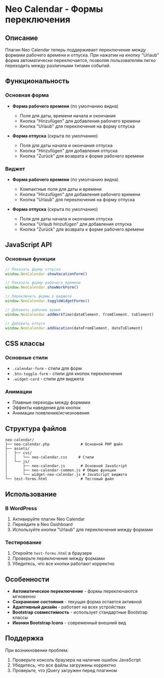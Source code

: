 # Neo Calendar - Формы переключения

## Описание

Плагин Neo Calendar теперь поддерживает переключение между формами рабочего времени и отпуска. При нажатии на кнопку "Urlaub" форма автоматически переключается, позволяя пользователям легко переходить между различными типами событий.

## Функциональность

### Основная форма
- **Форма рабочего времени** (по умолчанию видна)
  - Поля для даты, времени начала и окончания
  - Кнопка "Hinzufügen" для добавления рабочего времени
  - Кнопка "Urlaub" для переключения на форму отпуска

- **Форма отпуска** (скрыта по умолчанию)
  - Поля для даты начала и окончания отпуска
  - Кнопка "Hinzufügen" для добавления отпуска
  - Кнопка "Zurück" для возврата к форме рабочего времени

### Виджет
- **Форма рабочего времени** (по умолчанию видна)
  - Компактные поля для даты и времени
  - Кнопка "Hinzufügen" для добавления рабочего времени
  - Кнопка "Urlaub" для переключения на форму отпуска

- **Форма отпуска** (скрыта по умолчанию)
  - Поля для даты начала и окончания отпуска
  - Кнопка "Urlaub hinzufügen" для добавления отпуска
  - Кнопка "Zurück" для возврата к форме рабочего времени

## JavaScript API

### Основные функции
```javascript
// Показать форму отпуска
window.NeoCalendar.showVacationForm()

// Показать форму рабочего времени
window.NeoCalendar.showWorkForm()

// Переключить формы в виджете
window.NeoCalendar.toggleWidgetForms()

// Добавить рабочее время
window.NeoCalendar.addWorkTime(dateElement, fromElement, toElement)

// Добавить отпуск
window.NeoCalendar.addVacation(dateFromElement, dateToElement)
```

## CSS классы

### Основные стили
- `.calendar-form` - стили для форм
- `.btn-toggle-form` - стили для кнопок переключения
- `.widget-card` - стили для виджета

### Анимации
- Плавные переходы между формами
- Эффекты наведения для кнопок
- Анимации появления/исчезновения

## Структура файлов

```
neo-calendar/
├── neo-calendar.php              # Основной PHP файл
├── assets/
│   ├── css/
│   │   └── neo-calendar.css     # Стили
│   └── js/
│       ├── neo-calendar.js       # Основной JavaScript
│       ├── neo-calendar-common.js # Общие функции
│       └── widget-neo-calendar.js # JavaScript виджета
└── test-forms.html               # Тестовый файл
```

## Использование

### В WordPress
1. Активируйте плагин Neo Calendar
2. Перейдите в Neo Dashboard
3. Используйте кнопки "Urlaub" для переключения между формами

### Тестирование
1. Откройте `test-forms.html` в браузере
2. Проверьте переключение между формами
3. Убедитесь, что все кнопки работают корректно

## Особенности

- **Автоматическое переключение** - формы переключаются мгновенно
- **Сохранение состояния** - текущая форма остается активной
- **Адаптивный дизайн** - работает на всех устройствах
- **Bootstrap совместимость** - использует стандартные Bootstrap классы
- **Иконки Bootstrap Icons** - современный внешний вид

## Поддержка

При возникновении проблем:
1. Проверьте консоль браузера на наличие ошибок JavaScript
2. Убедитесь, что все файлы загружены корректно
3. Проверьте, что jQuery загружен перед плагином
